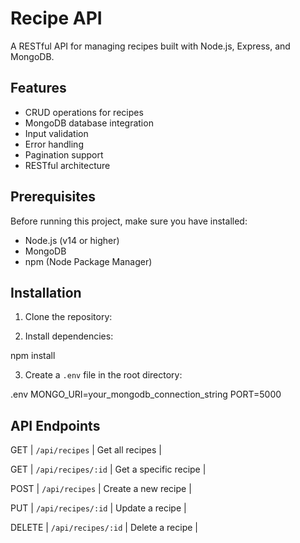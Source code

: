 # Recipe API

A RESTful API for managing recipes built with Node.js, Express, and MongoDB.

## Features

- CRUD operations for recipes
- MongoDB database integration
- Input validation
- Error handling
- Pagination support
- RESTful architecture

## Prerequisites

Before running this project, make sure you have installed:

- Node.js (v14 or higher)
- MongoDB
- npm (Node Package Manager)

## Installation

1. Clone the repository:




2. Install dependencies:


npm install


3. Create a `.env` file in the root directory:

.env
MONGO_URI=your_mongodb_connection_string
PORT=5000


## API Endpoints
 GET | `/api/recipes` | Get all recipes |

 GET | `/api/recipes/:id` | Get a specific recipe |

 POST | `/api/recipes` | Create a new recipe |
 
 PUT | `/api/recipes/:id` | Update a recipe |

 DELETE | `/api/recipes/:id` | Delete a recipe |
